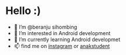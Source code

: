 # Hello :)
- 👋 I’m @beranju sihombing
- 👀 I’m interested in Android development
- 🌱 I’m currently learning Android developmet
- 📫 find me on [instagram](https://instagram.com/beranju_) or [anakstudent](http://anakstudent.xyz)

<!---
ribakmasude/ribakmasude is a ✨ special ✨ repository because its `README.md` (this file) appears on your GitHub profile.
You can click the Preview link to take a look at your changes.
--->
